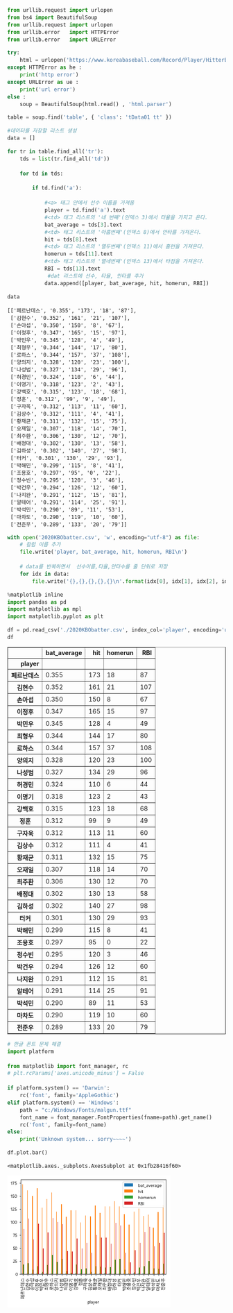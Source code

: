 

```python
from urllib.request import urlopen
from bs4 import BeautifulSoup
from urllib.request import urlopen
from urllib.error   import HTTPError
from urllib.error   import URLError
```


```python
try:
    html = urlopen('https://www.koreabaseball.com/Record/Player/HitterBasic/Basic1.aspx')
except HTTPError as he :
    print('http error')
except URLError as ue :
    print('url error')
else :
    soup = BeautifulSoup(html.read() , 'html.parser')
```


```python
table = soup.find('table', { 'class': 'tData01 tt' }) 
```


```python
#데이터를 저장할 리스트 생성
data = []   
```


```python
for tr in table.find_all('tr'):
    tds = list(tr.find_all('td'))   
    
    for td in tds:
        
        if td.find('a'):    
            
            #<a> 태그 안에서 선수 이름을 가져옴
            player = td.find('a').text
            #<td> 태그 리스트의 '네 번째'(인덱스 3)에서 타율을 가지고 온다.
            bat_average = tds[3].text        
            #<td> 태그 리스트의 '아홉번째'(인덱스 8)에서 안타를 가져온다.
            hit = tds[8].text
            #<td> 태그 리스트의 '열두번째'(인덱스 11)에서 홈런을 가져온다.
            homerun = tds[11].text
            #<td> 태그 리스트의 '열네번째'(인덱스 13)에서 타점을 가져온다.
            RBI = tds[13].text               
             #dat 리스트에 선수, 타율, 안타를 추가
            data.append([player, bat_average, hit, homerun, RBI])  

```


```python
data
```




    [['페르난데스', '0.355', '173', '18', '87'],
     ['김현수', '0.352', '161', '21', '107'],
     ['손아섭', '0.350', '150', '8', '67'],
     ['이정후', '0.347', '165', '15', '97'],
     ['박민우', '0.345', '128', '4', '49'],
     ['최형우', '0.344', '144', '17', '80'],
     ['로하스', '0.344', '157', '37', '108'],
     ['양의지', '0.328', '120', '23', '100'],
     ['나성범', '0.327', '134', '29', '96'],
     ['허경민', '0.324', '110', '6', '44'],
     ['이명기', '0.318', '123', '2', '43'],
     ['강백호', '0.315', '123', '18', '68'],
     ['정훈', '0.312', '99', '9', '49'],
     ['구자욱', '0.312', '113', '11', '60'],
     ['김상수', '0.312', '111', '4', '41'],
     ['황재균', '0.311', '132', '15', '75'],
     ['오재일', '0.307', '118', '14', '70'],
     ['최주환', '0.306', '130', '12', '70'],
     ['배정대', '0.302', '130', '13', '58'],
     ['김하성', '0.302', '140', '27', '98'],
     ['터커', '0.301', '130', '29', '93'],
     ['박해민', '0.299', '115', '8', '41'],
     ['조용호', '0.297', '95', '0', '22'],
     ['정수빈', '0.295', '120', '3', '46'],
     ['박건우', '0.294', '126', '12', '60'],
     ['나지완', '0.291', '112', '15', '81'],
     ['알테어', '0.291', '114', '25', '91'],
     ['박석민', '0.290', '89', '11', '53'],
     ['마차도', '0.290', '119', '10', '60'],
     ['전준우', '0.289', '133', '20', '79']]




```python
with open('2020KBObatter.csv', 'w', encoding="utf-8") as file:       
    # 컬럼 이름 추가
    file.write('player, bat_average, hit, homerun, RBI\n')            
    
    # data를 반복하면서  선수이름,타율,안타수를 줄 단위로 저장
    for idx in data:                                   
        file.write('{},{},{},{},{}\n'.format(idx[0], idx[1], idx[2], idx[3], idx[4]))
```


```python
%matplotlib inline
import pandas as pd          
import matplotlib as mpl     
import matplotlib.pyplot as plt
```


```python
df = pd.read_csv('./2020KBObatter.csv', index_col='player', encoding='utf-8')
df            

```




<div>
<style scoped>
    .dataframe tbody tr th:only-of-type {
        vertical-align: middle;
    }

    .dataframe tbody tr th {
        vertical-align: top;
    }

    .dataframe thead th {
        text-align: right;
    }
</style>
<table border="1" class="dataframe">
  <thead>
    <tr style="text-align: right;">
      <th></th>
      <th>bat_average</th>
      <th>hit</th>
      <th>homerun</th>
      <th>RBI</th>
    </tr>
    <tr>
      <th>player</th>
      <th></th>
      <th></th>
      <th></th>
      <th></th>
    </tr>
  </thead>
  <tbody>
    <tr>
      <th>페르난데스</th>
      <td>0.355</td>
      <td>173</td>
      <td>18</td>
      <td>87</td>
    </tr>
    <tr>
      <th>김현수</th>
      <td>0.352</td>
      <td>161</td>
      <td>21</td>
      <td>107</td>
    </tr>
    <tr>
      <th>손아섭</th>
      <td>0.350</td>
      <td>150</td>
      <td>8</td>
      <td>67</td>
    </tr>
    <tr>
      <th>이정후</th>
      <td>0.347</td>
      <td>165</td>
      <td>15</td>
      <td>97</td>
    </tr>
    <tr>
      <th>박민우</th>
      <td>0.345</td>
      <td>128</td>
      <td>4</td>
      <td>49</td>
    </tr>
    <tr>
      <th>최형우</th>
      <td>0.344</td>
      <td>144</td>
      <td>17</td>
      <td>80</td>
    </tr>
    <tr>
      <th>로하스</th>
      <td>0.344</td>
      <td>157</td>
      <td>37</td>
      <td>108</td>
    </tr>
    <tr>
      <th>양의지</th>
      <td>0.328</td>
      <td>120</td>
      <td>23</td>
      <td>100</td>
    </tr>
    <tr>
      <th>나성범</th>
      <td>0.327</td>
      <td>134</td>
      <td>29</td>
      <td>96</td>
    </tr>
    <tr>
      <th>허경민</th>
      <td>0.324</td>
      <td>110</td>
      <td>6</td>
      <td>44</td>
    </tr>
    <tr>
      <th>이명기</th>
      <td>0.318</td>
      <td>123</td>
      <td>2</td>
      <td>43</td>
    </tr>
    <tr>
      <th>강백호</th>
      <td>0.315</td>
      <td>123</td>
      <td>18</td>
      <td>68</td>
    </tr>
    <tr>
      <th>정훈</th>
      <td>0.312</td>
      <td>99</td>
      <td>9</td>
      <td>49</td>
    </tr>
    <tr>
      <th>구자욱</th>
      <td>0.312</td>
      <td>113</td>
      <td>11</td>
      <td>60</td>
    </tr>
    <tr>
      <th>김상수</th>
      <td>0.312</td>
      <td>111</td>
      <td>4</td>
      <td>41</td>
    </tr>
    <tr>
      <th>황재균</th>
      <td>0.311</td>
      <td>132</td>
      <td>15</td>
      <td>75</td>
    </tr>
    <tr>
      <th>오재일</th>
      <td>0.307</td>
      <td>118</td>
      <td>14</td>
      <td>70</td>
    </tr>
    <tr>
      <th>최주환</th>
      <td>0.306</td>
      <td>130</td>
      <td>12</td>
      <td>70</td>
    </tr>
    <tr>
      <th>배정대</th>
      <td>0.302</td>
      <td>130</td>
      <td>13</td>
      <td>58</td>
    </tr>
    <tr>
      <th>김하성</th>
      <td>0.302</td>
      <td>140</td>
      <td>27</td>
      <td>98</td>
    </tr>
    <tr>
      <th>터커</th>
      <td>0.301</td>
      <td>130</td>
      <td>29</td>
      <td>93</td>
    </tr>
    <tr>
      <th>박해민</th>
      <td>0.299</td>
      <td>115</td>
      <td>8</td>
      <td>41</td>
    </tr>
    <tr>
      <th>조용호</th>
      <td>0.297</td>
      <td>95</td>
      <td>0</td>
      <td>22</td>
    </tr>
    <tr>
      <th>정수빈</th>
      <td>0.295</td>
      <td>120</td>
      <td>3</td>
      <td>46</td>
    </tr>
    <tr>
      <th>박건우</th>
      <td>0.294</td>
      <td>126</td>
      <td>12</td>
      <td>60</td>
    </tr>
    <tr>
      <th>나지완</th>
      <td>0.291</td>
      <td>112</td>
      <td>15</td>
      <td>81</td>
    </tr>
    <tr>
      <th>알테어</th>
      <td>0.291</td>
      <td>114</td>
      <td>25</td>
      <td>91</td>
    </tr>
    <tr>
      <th>박석민</th>
      <td>0.290</td>
      <td>89</td>
      <td>11</td>
      <td>53</td>
    </tr>
    <tr>
      <th>마차도</th>
      <td>0.290</td>
      <td>119</td>
      <td>10</td>
      <td>60</td>
    </tr>
    <tr>
      <th>전준우</th>
      <td>0.289</td>
      <td>133</td>
      <td>20</td>
      <td>79</td>
    </tr>
  </tbody>
</table>
</div>




```python
# 한글 폰트 문제 해결
import platform

from matplotlib import font_manager, rc
# plt.rcParams['axes.unicode_minus'] = False

if platform.system() == 'Darwin':
    rc('font', family='AppleGothic')
elif platform.system() == 'Windows':
    path = "c:/Windows/Fonts/malgun.ttf"
    font_name = font_manager.FontProperties(fname=path).get_name()
    rc('font', family=font_name)
else:
    print('Unknown system... sorry~~~~') 

```


```python
df.plot.bar()
```




    <matplotlib.axes._subplots.AxesSubplot at 0x1fb28416f60>




![png](output_10_1.png)

